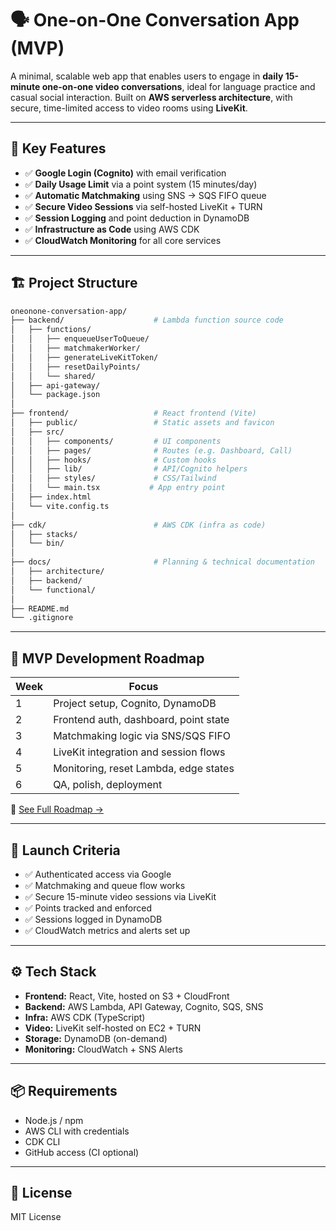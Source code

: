 # 🗣️ One-on-One Conversation App (MVP)

A minimal, scalable web app that enables users to engage in **daily 15-minute one-on-one video conversations**, ideal for language practice and casual social interaction. Built on **AWS serverless architecture**, with secure, time-limited access to video rooms using **LiveKit**.

---

## 🌟 Key Features

- ✅ **Google Login (Cognito)** with email verification  
- ✅ **Daily Usage Limit** via a point system (15 minutes/day)  
- ✅ **Automatic Matchmaking** using SNS → SQS FIFO queue  
- ✅ **Secure Video Sessions** via self-hosted LiveKit + TURN  
- ✅ **Session Logging** and point deduction in DynamoDB  
- ✅ **Infrastructure as Code** using AWS CDK  
- ✅ **CloudWatch Monitoring** for all core services  

---

## 🏗️ Project Structure

```bash
oneonone-conversation-app/
├── backend/                    # Lambda function source code
│   ├── functions/
│   │   ├── enqueueUserToQueue/
│   │   ├── matchmakerWorker/
│   │   ├── generateLiveKitToken/
│   │   ├── resetDailyPoints/
│   │   └── shared/
│   ├── api-gateway/
│   └── package.json
│
├── frontend/                   # React frontend (Vite)
│   ├── public/                 # Static assets and favicon
│   ├── src/
│   │   ├── components/         # UI components
│   │   ├── pages/              # Routes (e.g. Dashboard, Call)
│   │   ├── hooks/              # Custom hooks
│   │   ├── lib/                # API/Cognito helpers
│   │   ├── styles/             # CSS/Tailwind
│   │   └── main.tsx           # App entry point
│   ├── index.html
│   └── vite.config.ts
│
├── cdk/                        # AWS CDK (infra as code)
│   ├── stacks/
│   └── bin/
│
├── docs/                       # Planning & technical documentation
│   ├── architecture/
│   ├── backend/
│   └── functional/
│
├── README.md
└── .gitignore
```

---

## 🚀 MVP Development Roadmap

| Week | Focus                                 |
|------|----------------------------------------|
| 1    | Project setup, Cognito, DynamoDB       |
| 2    | Frontend auth, dashboard, point state  |
| 3    | Matchmaking logic via SNS/SQS FIFO     |
| 4    | LiveKit integration and session flows  |
| 5    | Monitoring, reset Lambda, edge states  |
| 6    | QA, polish, deployment                 |

📄 [See Full Roadmap →](docs/functional/mvp-roadmap.md)

---

## 🧪 Launch Criteria

- ✅ Authenticated access via Google  
- ✅ Matchmaking and queue flow works  
- ✅ Secure 15-minute video sessions via LiveKit  
- ✅ Points tracked and enforced  
- ✅ Sessions logged in DynamoDB  
- ✅ CloudWatch metrics and alerts set up

---

## ⚙️ Tech Stack

- **Frontend:** React, Vite, hosted on S3 + CloudFront  
- **Backend:** AWS Lambda, API Gateway, Cognito, SQS, SNS  
- **Infra:** AWS CDK (TypeScript)  
- **Video:** LiveKit self-hosted on EC2 + TURN  
- **Storage:** DynamoDB (on-demand)  
- **Monitoring:** CloudWatch + SNS Alerts  

---

## 📦 Requirements

- Node.js / npm  
- AWS CLI with credentials  
- CDK CLI  
- GitHub access (CI optional)

---

## 📜 License

MIT License
